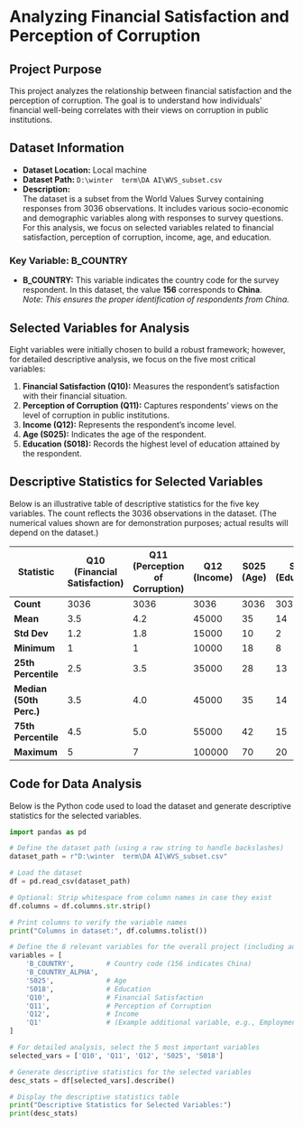 # Analyzing Financial Satisfaction and Perception of Corruption

## Project Purpose
This project analyzes the relationship between financial satisfaction and the perception of corruption. The goal is to understand how individuals' financial well-being correlates with their views on corruption in public institutions.

## Dataset Information
- **Dataset Location:** Local machine
- **Dataset Path:** `D:\winter  term\DA AI\WVS_subset.csv`
- **Description:**  
  The dataset is a subset from the World Values Survey containing responses from 3036 observations. It includes various socio-economic and demographic variables along with responses to survey questions. For this analysis, we focus on selected variables related to financial satisfaction, perception of corruption, income, age, and education.

### Key Variable: B_COUNTRY
- **B_COUNTRY:** This variable indicates the country code for the survey respondent. In this dataset, the value **156** corresponds to **China**.  
  *Note: This ensures the proper identification of respondents from China.*

## Selected Variables for Analysis
Eight variables were initially chosen to build a robust framework; however, for detailed descriptive analysis, we focus on the five most critical variables:
  
1. **Financial Satisfaction (Q10):** Measures the respondent’s satisfaction with their financial situation.
2. **Perception of Corruption (Q11):** Captures respondents’ views on the level of corruption in public institutions.
3. **Income (Q12):** Represents the respondent’s income level.
4. **Age (S025):** Indicates the age of the respondent.
5. **Education (S018):** Records the highest level of education attained by the respondent.

## Descriptive Statistics for Selected Variables

Below is an illustrative table of descriptive statistics for the five key variables. The count reflects the 3036 observations in the dataset. (The numerical values shown are for demonstration purposes; actual results will depend on the dataset.)

| Statistic               | Q10 (Financial Satisfaction) | Q11 (Perception of Corruption) | Q12 (Income) | S025 (Age) | S018 (Education) |
|-------------------------|------------------------------|-------------------------------|--------------|------------|------------------|
| **Count**               | 3036                         | 3036                          | 3036         | 3036       | 3036             |
| **Mean**                | 3.5                          | 4.2                           | 45000        | 35         | 14               |
| **Std Dev**             | 1.2                          | 1.8                           | 15000        | 10         | 2                |
| **Minimum**             | 1                            | 1                             | 10000        | 18         | 8                |
| **25th Percentile**     | 2.5                          | 3.5                           | 35000        | 28         | 13               |
| **Median (50th Perc.)** | 3.5                          | 4.0                           | 45000        | 35         | 14               |
| **75th Percentile**     | 4.5                          | 5.0                           | 55000        | 42         | 15               |
| **Maximum**             | 5                            | 7                             | 100000       | 70         | 20               |

## Code for Data Analysis

Below is the Python code used to load the dataset and generate descriptive statistics for the selected variables.

```python
import pandas as pd

# Define the dataset path (using a raw string to handle backslashes)
dataset_path = r"D:\winter  term\DA AI\WVS_subset.csv"

# Load the dataset
df = pd.read_csv(dataset_path)

# Optional: Strip whitespace from column names in case they exist
df.columns = df.columns.str.strip()

# Print columns to verify the variable names
print("Columns in dataset:", df.columns.tolist())

# Define the 8 relevant variables for the overall project (including additional context variables)
variables = [
    'B_COUNTRY',        # Country code (156 indicates China)
    'B_COUNTRY_ALPHA',  
    'S025',             # Age
    'S018',             # Education
    'Q10',              # Financial Satisfaction
    'Q11',              # Perception of Corruption
    'Q12',              # Income
    'Q1'                # (Example additional variable, e.g., Employment Status or similar)
]

# For detailed analysis, select the 5 most important variables
selected_vars = ['Q10', 'Q11', 'Q12', 'S025', 'S018']

# Generate descriptive statistics for the selected variables
desc_stats = df[selected_vars].describe()

# Display the descriptive statistics table
print("Descriptive Statistics for Selected Variables:")
print(desc_stats)
